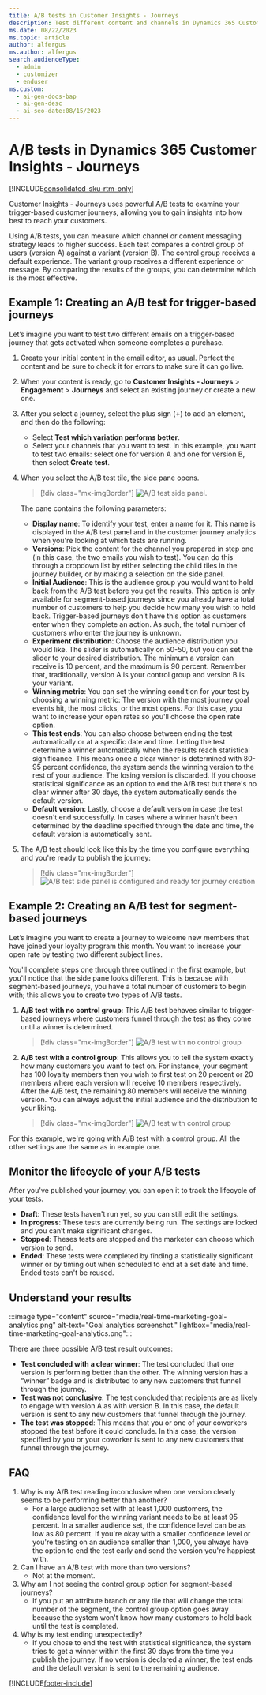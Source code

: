 ```yaml
---
title: A/B tests in Customer Insights - Journeys 
description: Test different content and channels in Dynamics 365 Customer Insights - Journeys to gain insights into how best to reach your customers.
ms.date: 08/22/2023
ms.topic: article
author: alfergus
ms.author: alfergus
search.audienceType:
  - admin
  - customizer
  - enduser
ms.custom:
  - ai-gen-docs-bap
  - ai-gen-desc
  - ai-seo-date:08/15/2023
---
```


# A/B tests in Dynamics 365 Customer Insights - Journeys

[!INCLUDE[consolidated-sku-rtm-only](../includes/consolidated-sku-rtm-only.md)]

Customer Insights - Journeys uses powerful A/B tests to examine your trigger-based customer journeys, allowing you to gain insights into how best to reach your customers.

Using A/B tests, you can measure which channel or content messaging strategy leads to higher success. Each test compares a control group of users (version A) against a variant (version B). The control group receives a default experience. The variant group receives a different experience or message. By comparing the results of the groups, you can determine which is the most effective.

## Example 1: Creating an A/B test for trigger-based journeys

Let’s imagine you want to test two different emails on a trigger-based journey that gets activated when someone completes a purchase.

1. Create your initial content in the email editor, as usual. Perfect the content and be sure to check it for errors to make sure it can go live.
1. When your content is ready, go to **Customer Insights - Journeys** > **Engagement** > **Journeys** and select an existing journey or create a new one.
1. After you select a journey, select the plus sign (**+**) to add an element, and then do the following:
    - Select **Test which variation performs better**.
    - Select your channels that you want to test. In this example, you want to test two emails: select one for version A and one for version B, then select **Create test**.
1. When you select the A/B test tile, the side pane opens.

    > [!div class="mx-imgBorder"]
    > ![A/B test side panel.](media/real-time-marketing-enter-ab-test-details.png "A/B test side panel")

    The pane contains the following parameters:

    - **Display name**: To identify your test, enter a name for it. This name is displayed in the A/B test panel and in the customer journey analytics when you're looking at which tests are running.
    - **Versions**: Pick the content for the channel you prepared in step one (in this case, the two emails you wish to test). You can do this through a dropdown list by either selecting the child tiles in the journey builder, or by making a selection on the side panel.
    - **Initial Audience**: This is the audience group you would want to hold back from the A/B test before you get the results. This option is only available for segment-based journeys since you already have a total number of customers to help you decide how many you wish to hold back. Trigger-based journeys don’t have this option as customers enter when they complete an action. As such, the total number of customers who enter the journey is unknown.
    - **Experiment distribution**: Choose the audience distribution you would like. The slider is automatically on 50-50, but you can set the slider to your desired distribution. The minimum a version can receive is 10 percent, and the maximum is 90 percent. Remember that, traditionally, version A is your control group and version B is your variant.
    - **Winning metric**: You can set the winning condition for your test by choosing a winning metric: The version with the most journey goal events hit, the most clicks, or the most opens. For this case, you want to increase your open rates so you'll choose the open rate option.
    - **This test ends**: You can also choose between ending the test automatically or at a specific date and time. Letting the test determine a winner automatically when the results reach statistical significance. This means once a clear winner is determined with 80-95 percent confidence, the system sends the winning version to the rest of your audience. The losing version is discarded. If you choose statistical significance as an option to end the A/B test but there's no clear winner after 30 days, the system automatically sends the default version.
    - **Default version**: Lastly, choose a default version in case the test doesn't end successfully. In cases where a winner hasn't been determined by the deadline specified through the date and time, the default version is automatically sent.
1. The A/B test should look like this by the time you configure everything and you're ready to publish the journey:

    > [!div class="mx-imgBorder"]
    > ![A/B test side panel is configured and ready for journey creation](media/real-time-marketing-ready-to-publish-journey.png "A/B test side panel is configured and ready for journey creation")

## Example 2: Creating an A/B test for segment-based journeys

Let’s imagine you want to create a journey to welcome new members that have joined your loyalty program this month. You want to increase your open rate by testing two different subject lines.

You'll complete steps one through three outlined in the first example, but you'll notice that the side pane looks different. This is because with segment-based journeys, you have a total number of customers to begin with; this allows you to create two types of A/B tests.

1. **A/B test with no control group**: This A/B test behaves similar to trigger-based journeys where customers funnel through the test as they come until a winner is determined.
 
    > [!div class="mx-imgBorder"]
    > ![A/B test with no control group](media/real-time-marketing-ab-test-with-no-control-group.png "A/B test with no control group")

1. **A/B test with a control group**: This allows you to tell the system exactly how many customers you want to test on. For instance, your segment has 100 loyalty members then you wish to first test on 20 percent or 20 members where each version will receive 10 members respectively. After the A/B test, the remaining 80 members will receive the winning version. You can always adjust the initial audience and the distribution to your liking.
 
    > [!div class="mx-imgBorder"]
    > ![A/B test with control group](media/real-time-marketing-ab-test-with-control-group.png "A/B test with control group")

For this example, we're going with A/B test with a control group. All the other settings are the same as in example one.

## Monitor the lifecycle of your A/B tests

After you've published your journey, you can open it to track the lifecycle of your tests.

- **Draft**: These tests haven't run yet, so you can still edit the settings.
- **In progress**: These tests are currently being run. The settings are locked and you can’t make significant changes.  
- **Stopped**: Theses tests are stopped and the marketer can choose which version to send.
- **Ended**: These tests were completed by finding a statistically significant winner or by timing out when scheduled to end at a set date and time. Ended tests can't be reused.

## Understand your results

:::image type="content" source="media/real-time-marketing-goal-analytics.png" alt-text="Goal analytics screenshot." lightbox="media/real-time-marketing-goal-analytics.png":::

There are three possible A/B test result outcomes:

- **Test concluded with a clear winner**: The test concluded that one version is performing better than the other. The winning version has a “winner” badge and is distributed to any new customers that funnel through the journey.
- **Test was not conclusive**: The test concluded that recipients are as likely to engage with version A as with version B. In this case, the default version is sent to any new customers that funnel through the journey.
- **The test was stopped**: This means that you or one of your coworkers stopped the test before it could conclude. In this case, the version specified by you or your coworker is sent to any new customers that funnel through the journey.

## FAQ

1. Why is my A/B test reading inconclusive when one version clearly seems to be performing better than another?
    - For a large audience set with at least 1,000 customers, the confidence level for the winning variant needs to be at least 95 percent. In a smaller audience set, the confidence level can be as low as 80 percent. If you're okay with a smaller confidence level or you're testing on an audience smaller than 1,000, you always have the option to end the test early and send the version you're happiest with.
1. Can I have an A/B test with more than two versions?
    - Not at the moment.
1. Why am I not seeing the control group option for segment-based journeys?
    - If you put an attribute branch or any tile that will change the total number of the segment, the control group option goes away because the system won't know how many customers to hold back until the test is completed.
1. Why is my test ending unexpectedly?
    - If you chose to end the test with statistical significance, the system tries to get a winner within the first 30 days from the time you publish the journey. If no version is declared a winner, the test ends and the default version is sent to the remaining audience.
 
[!INCLUDE[footer-include](../includes/footer-banner.md)]
